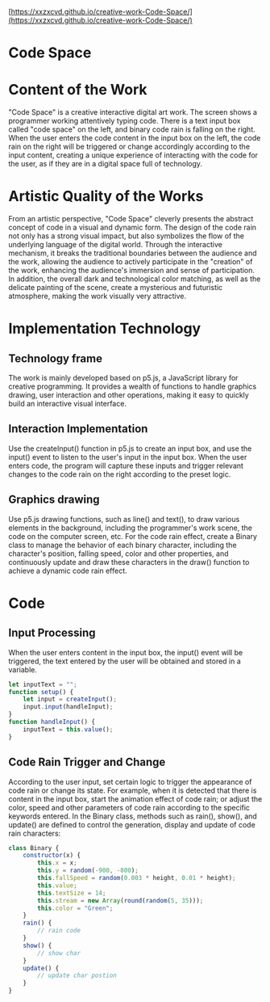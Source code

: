 

[https://xxzxcvd.github.io/creative-work-Code-Space/](https://xxzxcvd.github.io/creative-work-Code-Space/)

# Code Space 
# Content of the Work
  


"Code Space" is a creative interactive digital art work. The screen shows a programmer working attentively typing code. There is a text input box called "code space" on the left, and binary code rain is falling on the right. When the user enters the code content in the input box on the left, the code rain on the right will be triggered or change accordingly according to the input content, creating a unique experience of interacting with the code for the user, as if they are in a digital space full of technology.

# Artistic Quality of the Works
  


From an artistic perspective, "Code Space" cleverly presents the abstract concept of code in a visual and dynamic form. The design of the code rain not only has a strong visual impact, but also symbolizes the flow of the underlying language of the digital world. Through the interactive mechanism, it breaks the traditional boundaries between the audience and the work, allowing the audience to actively participate in the "creation" of the work, enhancing the audience's immersion and sense of participation. In addition, the overall dark and technological color matching, as well as the delicate painting of the scene, create a mysterious and futuristic atmosphere, making the work visually very attractive.

# Implementation Technology
## Technology frame
  


The work is mainly developed based on p5.js, a JavaScript library for creative programming. It provides a wealth of functions to handle graphics drawing, user interaction and other operations, making it easy to quickly build an interactive visual interface.



## Interaction Implementation


Use the createInput() function in p5.js to create an input box, and use the input() event to listen to the user's input in the input box. When the user enters code, the program will capture these inputs and trigger relevant changes to the code rain on the right according to the preset logic.

## Graphics drawing
  


Use p5.js drawing functions, such as line() and text(), to draw various elements in the background, including the programmer's work scene, the code on the computer screen, etc. For the code rain effect, create a Binary class to manage the behavior of each binary character, including the character's position, falling speed, color and other properties, and continuously update and draw these characters in the draw() function to achieve a dynamic code rain effect.

# Code 
## Input Processing
  


When the user enters content in the input box, the input() event will be triggered, the text entered by the user will be obtained and stored in a variable. 

```javascript
let inputText = "";
function setup() {
    let input = createInput();
    input.input(handleInput);
}
function handleInput() {
    inputText = this.value();
}
```

## Code Rain Trigger and Change
  


According to the user input, set certain logic to trigger the appearance of code rain or change its state. For example, when it is detected that there is content in the input box, start the animation effect of code rain; or adjust the color, speed and other parameters of code rain according to the specific keywords entered. In the Binary class, methods such as rain(), show(), and update() are defined to control the generation, display and update of code rain characters:

```javascript
class Binary {
    constructor(x) {
        this.x = x;
        this.y = random(-900, -800);
        this.fallSpeed = random(0.003 * height, 0.01 * height);
        this.value;
        this.textSize = 14;
        this.stream = new Array(round(random(5, 35)));
        this.color = "Green"; 
    }
    rain() {
        // rain code
    }
    show() {
        // show char
    }
    update() {
        // update char postion
    }
}
```







  


